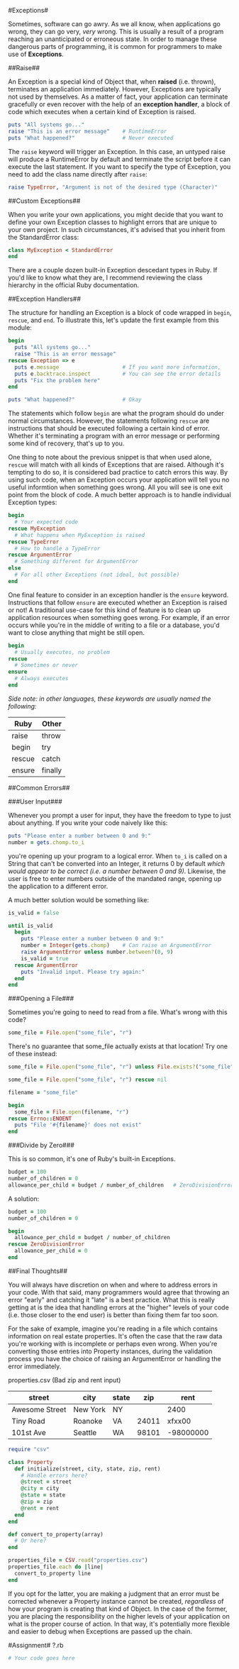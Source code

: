#Exceptions#

Sometimes, software can go awry. As we all know, when applications go wrong, they can go very, *very* wrong. This is usually a result of a program reaching an unanticipated or erroneous state. In order to manage these dangerous parts of programming, it is common for programmers to make use of **Exceptions**.

##Raise##

An Exception is a special kind of Object that, when **raised** (i.e. thrown), terminates an application immediately. However, Exceptions are typically not used by themselves. As a matter of fact, your application can terminate gracefully or even recover with the help of an **exception handler**, a block of code which executes when a certain kind of Exception is raised.

```ruby
puts "All systems go..."
raise "This is an error message"    # RuntimeError
puts "What happened?"               # Never executed
```

The ```raise``` keyword will trigger an Exception. In this case, an untyped raise will produce a RuntimeError by default and terminate the script before it can execute the last statement. If you want to specify the type of Exception, you need to add the class name directly after ```raise```:

```ruby
raise TypeError, "Argument is not of the desired type (Character)"
```

##Custom Exceptions##

When you write your own applications, you might decide that you want to define your own Exception classes to highlight errors that are unique to your own project. In such circumstances, it's advised that you inherit from the StandardError class:

```ruby
class MyException < StandardError
end
```
There are a couple dozen built-in Exception descedant types in Ruby. If you'd like to know what they are, I recommend reviewing the class hierarchy in the official Ruby documentation.

##Exception Handlers##

The structure for handling an Exception is a block of code wrapped in ```begin```, ```rescue```, and ```end```. To illustrate this, let's update the first example from this module:

```ruby
begin
  puts "All systems go..."
  raise "This is an error message"
rescue Exception => e
  puts e.message                    # If you want more information, 
  puts e.backtrace.inspect          # You can see the error details
  puts "Fix the problem here"
end

puts "What happened?"               # Okay
```

The statements which follow ```begin``` are what the program should do under normal circumstances. However, the statements following ```rescue``` are instructions that should be executed following a certain kind of error. Whether it's terminating a program with an error message or performing some kind of recovery, that's up to you.

One thing to note about the previous snippet is that when used alone, ```rescue``` will match with all kinds of Exceptions that are raised. Although it's tempting to do so, it is considered bad practice to catch errors this way. By using such code, when an Exception occurs your application will tell you no useful informtion when something goes wrong. All you will see is one exit point from the block of code. A much better approach is to handle individual Exception types:

```ruby
begin
  # Your expected code
rescue MyException
  # What happens when MyException is raised
rescue TypeError
  # How to handle a TypeError
rescue ArgumentError
  # Something different for ArgumentError
else
  # For all other Exceptions (not ideal, but possible)
end
```

One final feature to consider in an exception handler is the ```ensure``` keyword. Instructions that follow ```ensure``` are executed whether an Exception is raised or not! A traditional use-case for this kind of feature is to clean up application resources when something goes wrong. For example, if an error occurs while you're in the middle of writing to a file or a database, you'd want to close anything that might be still open.

```ruby
begin
  # Usually executes, no problem
rescue
  # Sometimes or never
ensure
  # Always executes
end
```

*Side note: in other languages, these keywords are usually named the following:*

Ruby   | Other
-------|------
raise  | throw
begin  | try
rescue | catch
ensure | finally

##Common Errors##

###User Input###

Whenever you prompt a user for input, they have the freedom to type to just about anything. If you write your code naively like this:

```ruby
puts "Please enter a number between 0 and 9:"
number = gets.chomp.to_i
```

you're opening up your program to a logical error. When ```to_i``` is called on a String that can't be converted into an Integer, it returns 0 by default *which would appear to be correct (i.e. a number between 0 and 9)*. Likewise, the user is free to enter numbers outside of the mandated range, opening up the application to a different error.

A much better solution would be something like:

```ruby
is_valid = false

until is_valid
  begin
    puts "Please enter a number between 0 and 9:"
    number = Integer(gets.chomp)    # Can raise an ArgumentError
    raise ArgumentError unless number.between?(0, 9)
    is_valid = true
  rescue ArgumentError
    puts "Invalid input. Please try again:"
  end
end
```

###Opening a File###

Sometimes you're going to need to read from a file. What's wrong with this code?

```ruby
some_file = File.open("some_file", "r")
```

There's no guarantee that some_file actually exists at that location! Try one of these instead:

```ruby
some_file = File.open("some_file", "r") unless File.exists?("some_file")
```

```ruby
some_file = File.open("some_file", "r") rescue nil
```

```ruby
filename = "some_file"

begin
  some_file = File.open(filename, "r")
rescue Errno::ENOENT
  puts "File '#{filename}' does not exist"
end
```

###Divide by Zero###

This is so common, it's one of Ruby's built-in Exceptions.

```ruby
budget = 100
number_of_children = 0
allowance_per_child = budget / number_of_children   # ZeroDivisionError
```

A solution:

```ruby
budget = 100
number_of_children = 0

begin
  allowance_per_child = budget / number_of_children
rescue ZeroDivisionError
  allowance_per_child = 0
end
```

##Final Thoughts##

You will always have discretion on when and where to address errors in your code. With that said, many programmers would agree that throwing an error "early" and catching it "late" is a best practice. What this is really getting at is the idea that handling errors at the "higher" levels of your code (i.e. those closer to the end user) is better than fixing them far too soon.

For the sake of example, imagine you're reading in a file which contains information on real estate properties. It's often the case that the raw data you're working with is incomplete or perhaps even wrong. When you're converting those entries into Property instances, during the validation process you have the choice of raising an ArgumentError or handling the error immediately.

properties.csv (Bad zip and rent input)

street        |city    |state|zip  |rent
--------------|--------|-----|-----|---------
Awesome Street|New York|NY   |     |2400
Tiny Road     |Roanoke |VA   |24011|xfxx00
101st Ave     |Seattle |WA   |98101|-98000000

```ruby
require "csv"

class Property
  def initialize(street, city, state, zip, rent)
    # Handle errors here?
    @street = street
    @city = city
    @state = state
    @zip = zip
    @rent = rent
  end
end

def convert_to_property(array)
  # Or here?
end

properties_file = CSV.read("properties.csv")
properties_file.each do |line|
  convert_to_property line
end
```

If you opt for the latter, you are making a judgment that an error must be corrected whenever a Property instance cannot be created, *regardless* of how your program is creating that kind of Object. In the case of the former, you are placing the responsibility on the higher levels of your application on what is the proper course of action. In that way, it's potentially more flexible and easier to debug when Exceptions are passed up the chain.

#Assignment#
?.rb

```ruby
# Your code goes here
```
